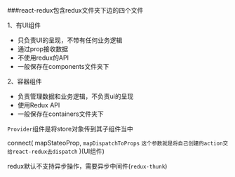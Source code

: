 ###react-redux包含redux文件夹下边的四个文件  

1、有UI组件
- 只负责UI的呈现，不带有任何业务逻辑
- 通过prop接收数据
- 不使用redux的API
- 一般保存在components文件夹下

2、容器组件
+ 负责管理数据和业务逻辑，不负责ui的呈现
+ 使用Redux API
+ 一般保存在containers文件夹下

`Provider`组件是将store对象传到其子组件当中

connect(
  mapStateoProp,
  `mapDispatchToProps`
  `这个参数就是将自己创建的action交给react-redux去dispatch`
)(UI组件)

redux默认不支持异步操作，需要异步中间件(`redux-thunk`)